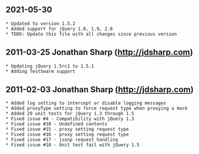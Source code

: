 ## 2021-05-30
	* Updated to version 1.5.2
	* Added support for jQuery 1.8, 1.9, 2.0
	* TODO: Update this file with all changes since previous version

## 2011-03-25   Jonathan Sharp (http://jdsharp.com)
    * Updating jQuery 1.5rc1 to 1.5.1
	* Adding TestSwarm support

## 2011-02-03	Jonathan Sharp (http://jdsharp.com)
	* Added log setting to intercept or disable logging messages
	* Added proxyType setting to force request type when proxying a mock
	* Added 29 unit tests for jQuery 1.3 through 1.5
	* Fixed issue #4 - Compatibility with jQuery 1.3
	* Fixed issue #10 - Undefined contents
	* Fixed issue #15 - proxy setting request type
	* Fixed issue #16 - proxy setting request type
	* Fixed issue #17 - jsonp request handling
	* Fixed issue #18 - Unit test fail with jQuery 1.5
